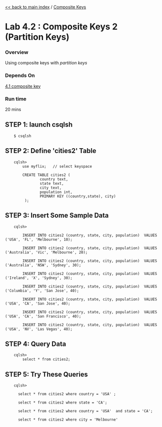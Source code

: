 <link rel='stylesheet' href='../assets/css/main.css'/>

[<< back to main index](../README.md)  / [Composite Keys](README.md)

Lab 4.2 : Composite Keys 2 (Partition Keys)
==========================

### Overview
Using composite keys with *partition keys*

### Depends On 
[4.1 composite key](4.1-composite-keys.md)

### Run time
20 mins


## STEP 1:  launch csqlsh
```
    $ csqlsh
```


## STEP 2:  Define 'cities2' Table
```
    cqlsh>
        use myflix;   // select keyspace

        CREATE TABLE cities2 (
                country text,
                state text,
                city text,
                population int,
                PRIMARY KEY ((country,state), city)
         );
```

## STEP 3: Insert Some Sample Data
```
    cqlsh>

        INSERT INTO cities2 (country, state, city, population)  VALUES ('USA', 'FL', 'Melbourne', 10);

        INSERT INTO cities2 (country, state, city, population)  VALUES ('Australia', 'Vic', 'Melbourne', 20);

        INSERT INTO cities2 (country, state, city, population)  VALUES ('Australia', 'NSW', 'Sydney', 30);

        INSERT INTO cities2 (country, state, city, population)  VALUES ('Ireland', 'X', 'Sydney', 30);

        INSERT INTO cities2 (country, state, city, population)  VALUES ('Columbia', 'Y', 'San Jose', 40);

        INSERT INTO cities2 (country, state, city, population)  VALUES ('USA', 'CA', 'San Jose', 40);

        INSERT INTO cities2 (country, state, city, population)  VALUES ('USA', 'CA', 'San Francisco', 40);
        
        INSERT INTO cities2 (country, state, city, population)  VALUES ('USA', 'NV', 'Las Vegas', 40);
```

## STEP 4: Query Data
```
    cqlsh>
        select * from cities2;
```


## STEP 5: Try These Queries
```
    cqlsh>

      select * from cities2 where country = 'USA' ;

      select * from cities2 where state = 'CA';

      select * from cities2 where country = 'USA'  and state = 'CA';

      select * from cities2 where city = 'Melbourne'

```